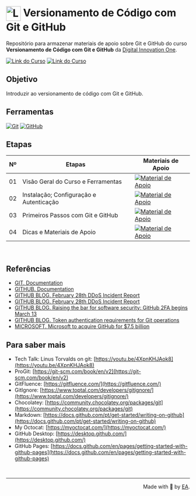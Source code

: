 <h1>
    <a href="https://www.dio.me/">
     <img align="center" alt="Logo Elidiana Andrade" width="40px" src="https://hermes.digitalinnovation.one/assets/diome/logo-minimized.png"></a>
    <span> Versionamento de Código com Git e GitHub</span>
</h1>

Repositório para armazenar materiais de apoio sobre Git e GitHub do curso **Versionamento de Código com Git e GitHub** da [Digital Innovation One](https://www.dio.me/).

[![Link do Curso](https://img.shields.io/badge/▶-000?style=for-the-badge&logo=movie&logoColor=E94D5F)](https://www.dio.me/) 
[![Link do Curso](https://img.shields.io/badge/Acesse%20o%20Curso%20na%20Plataforma-E94D5F?style=for-the-badge)](https://www.dio.me/) 

## Objetivo
Introduzir ao versionamento de código com Git e GitHub.

## Ferramentas
[![Git](https://img.shields.io/badge/Git-000?style=for-the-badge&logo=git&logoColor=E94D5F)](https://git-scm.com/doc) 
[![GitHub](https://img.shields.io/badge/GitHub-000?style=for-the-badge&logo=github&logoColor=30A3DC)](https://docs.github.com/)
<br>

## Etapas
<table>
  <thead>
    <tr>
      <th>Nº</th>
      <th>Etapas</th>
      <th>Materiais de Apoio</th>
    </tr>
  </thead>
  <tbody>
    <tr>
      <td>01</td>
      <td>Visão Geral do Curso e Ferramentas</td>
      <td>
        <a href="">
           <img align="center" alt="Material de Apoio" src="https://img.shields.io/badge/Ver%20Material-30A3DC?style=for-the-badge">
        </a>
      </td>
    </tr>
    <tr>
      <td>02</td>
      <td>Instalação; Configuração e Autenticação</td>
      <td>
        <a href="">
           <img align="center" alt="Material de Apoio" src="https://img.shields.io/badge/Ver%20Material-30A3DC?style=for-the-badge">
        </a>
      </td>
    </tr>
    <tr>
      <td>03</td>
      <td>Primeiros Passos com Git e GitHub</td>
      <td>
        <a href="">
           <img align="center" alt="Material de Apoio" src="https://img.shields.io/badge/Ver%20Material-30A3DC?style=for-the-badge">
        </a>
      </td>    
    </tr>
    <tr>
      <td>04</td>
      <td>Dicas e Materiais de Apoio</td>
      <td>
        <a href="">
           <img align="center" alt="Material de Apoio" src="https://img.shields.io/badge/Ver%20Material-30A3DC?style=for-the-badge">
        </a>
      </td>    
    </tr>
  </tbody>
  <tfoot></tfoot>
</table>
<br>

## Referências
- [GIT. Documentation](https://git-scm.com/doc)
- [GITHUB. Documentation](https://docs.github.com/)
- [GITHUB BLOG. February 28th DDoS Incident Report](https://github.blog/2018-03-01-ddos-incident-report/)
- [GITHUB BLOG. February 28th DDoS Incident Report](https://github.blog/2018-03-01-ddos-incident-report/)
- [GITHUB BLOG. Raising the bar for software security: GitHub 2FA begins March 13](https://github.blog/2023-03-09-raising-the-bar-for-software-security-github-2fa-begins-march-13/)
- [GITHUB BLOG. Token authentication requirements for Git operations](https://github.blog/2020-12-15-token-authentication-requirements-for-git-operations/)
- [MICROSOFT. Microsoft to acquire GitHub for $7.5 billion](https:/news.microsoft.com/2018/06/04/microsoft-to-acquire-github-for-7-5-billion/)

## Para saber mais
- Tech Talk: Linus Torvalds on git: [https://youtu.be/4XpnKHJAok8](https://youtu.be/4XpnKHJAok8)
- ProGit: [https://git-scm.com/book/en/v2](https://git-scm.com/book/en/v2)
- GitFluence: [https://gitfluence.com/](https://gitfluence.com/)
- GitIgnore: [https://www.toptal.com/developers/gitignore/](https://www.toptal.com/developers/gitignore/)
- Chocolatey: [https://community.chocolatey.org/packages/git](https://community.chocolatey.org/packages/git)
- Markdown: [https://docs.github.com/pt/get-started/writing-on-github](https://docs.github.com/pt/get-started/writing-on-github)
- My Octocat: [https://myoctocat.com/](https://myoctocat.com/)
- GitHub Desktop: [https://desktop.github.com/](https://desktop.github.com/)
- GitHub Pages: [https://docs.github.com/en/pages/getting-started-with-github-pages](https://docs.github.com/en/pages/getting-started-with-github-pages)

<br>

---

<div align="right">Made with 💜 by <a href="https://elidianaandrade.github.io/">EA</a>.</div>